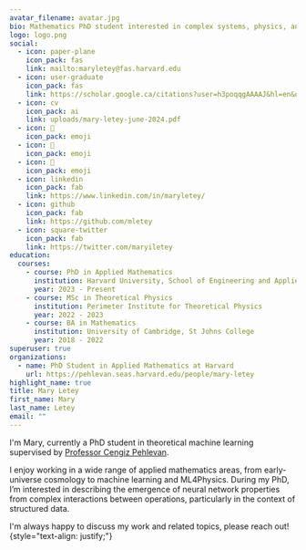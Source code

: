```yaml
---
avatar_filename: avatar.jpg
bio: Mathematics PhD student interested in complex systems, physics, and geometry.
logo: logo.png
social:
  - icon: paper-plane
    icon_pack: fas
    link: mailto:maryletey@fas.harvard.edu
  - icon: user-graduate
    icon_pack: fas
    link: https://scholar.google.ca/citations?user=h3poqqgAAAAJ&hl=en&oi=ao
  - icon: cv
    icon_pack: ai
    link: uploads/mary-letey-june-2024.pdf
  - icon: 🦦
    icon_pack: emoji
  - icon: 🦦
    icon_pack: emoji
  - icon: 🦦
    icon_pack: emoji
  - icon: linkedin
    icon_pack: fab
    link: https://www.linkedin.com/in/maryletey/
  - icon: github
    icon_pack: fab
    link: https://github.com/mletey
  - icon: square-twitter
    icon_pack: fab
    link: https://twitter.com/maryiletey
education:
  courses:
    - course: PhD in Applied Mathematics
      institution: Harvard University, School of Engineering and Applied Sciences
      year: 2023 - Present
    - course: MSc in Theoretical Physics
      institution: Perimeter Institute for Theoretical Physics
      year: 2022 - 2023
    - course: BA in Mathematics
      institution: University of Cambridge, St Johns College
      year: 2018 - 2022
superuser: true
organizations:
  - name: PhD Student in Applied Mathematics at Harvard
    url: https://pehlevan.seas.harvard.edu/people/mary-letey
highlight_name: true
title: Mary Letey
first_name: Mary
last_name: Letey
email: ""
---
```

I'm Mary, currently a PhD student in theoretical machine learning supervised by [Professor Cengiz Pehlevan](https://pehlevan.seas.harvard.edu/people/cengiz-pehlevan).

I enjoy working in a wide range of applied mathematics areas, from early-universe cosmology to machine learning and ML4Physics. During my PhD, I’m interested in describing the emergence of neural network properties from complex interactions between operations, particularly in the context of structured data.

I'm always happy to discuss my work and related topics, please reach out!
{style="text-align: justify;"}
